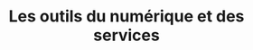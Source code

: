 ---
description: "Une bibliothèque de ressources, comprenant des conseils pratiques, des études de cas et des pratiques exemplaires, conçue pour aider les équipes à relever les défis communs liés aux services."
link: "/les-outils-du-numeriques-et-de-services/"
title: "Les outils du numérique et des services"
weight: 6
---